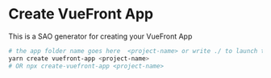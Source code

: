 # Create VueFront App

This is a SAO generator for creating your VueFront App

```bash
# the app folder name goes here  <project-name> or write ./ to launch the app in the root folder
yarn create vuefront-app <project-name>
# OR npx create-vuefront-app <project-name>
```
